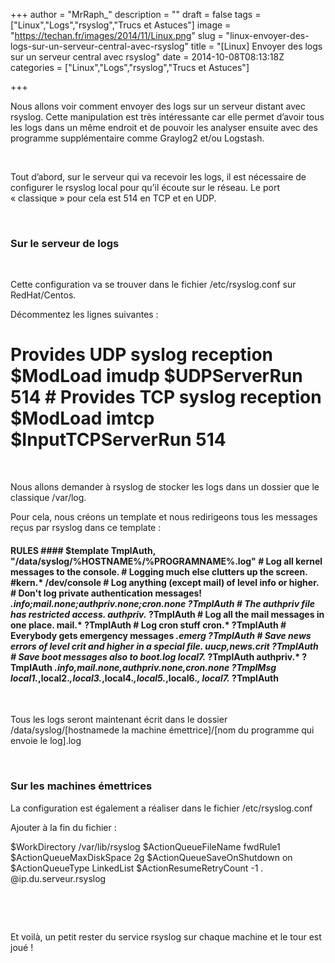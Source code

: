 +++
author = "MrRaph_"
description = ""
draft = false
tags = ["Linux","Logs","rsyslog","Trucs et Astuces"]
image = "https://techan.fr/images/2014/11/Linux.png"
slug = "linux-envoyer-des-logs-sur-un-serveur-central-avec-rsyslog"
title = "[Linux] Envoyer des logs sur un serveur central avec rsyslog"
date = 2014-10-08T08:13:18Z
categories = ["Linux","Logs","rsyslog","Trucs et Astuces"]

+++


Nous allons voir comment envoyer des logs sur un serveur distant avec rsyslog. Cette manipulation est très intéressante car elle permet d’avoir tous les logs dans un même endroit et de pouvoir les analyser ensuite avec des programme supplémentaire comme Graylog2 et/ou Logstash.  
  
  

Tout d’abord, sur le serveur qui va recevoir les logs, il est nécessaire de configurer le rsyslog local pour qu’il écoute sur le réseau. Le port « classique » pour cela est 514 en TCP et en UDP.

 

### Sur le serveur de logs

 

Cette configuration va se trouver dans le fichier /etc/rsyslog.conf sur RedHat/Centos.

Décommentez les lignes suivantes :

# Provides UDP syslog reception $ModLoad imudp $UDPServerRun 514 # Provides TCP syslog reception $ModLoad imtcp $InputTCPServerRun 514

 

Nous allons demander à rsyslog de stocker les logs dans un dossier que le classique /var/log.

Pour cela, nous créons un template et nous redirigeons tous les messages reçus par rsyslog dans ce template :

#### RULES #### $template TmplAuth, "/data/syslog/%HOSTNAME%/%PROGRAMNAME%.log" # Log all kernel messages to the console. # Logging much else clutters up the screen. #kern.* /dev/console # Log anything (except mail) of level info or higher. # Don't log private authentication messages! *.info;mail.none;authpriv.none;cron.none ?TmplAuth # The authpriv file has restricted access. authpriv.* ?TmplAuth # Log all the mail messages in one place. mail.* ?TmplAuth # Log cron stuff cron.* ?TmplAuth # Everybody gets emergency messages *.emerg ?TmplAuth # Save news errors of level crit and higher in a special file. uucp,news.crit ?TmplAuth # Save boot messages also to boot.log local7.* ?TmplAuth authpriv.* ?TmplAuth *.info,mail.none,authpriv.none,cron.none ?TmplMsg local1.*,local2.*,local3.*,local4.*,local5.*,local6.*, local7.* ?TmplAuth

 

Tous les logs seront maintenant écrit dans le dossier /data/syslog/[hostnamede la machine émettrice]/[nom du programme qui envoie le log].log

 

### Sur les machines émettrices

La configuration est également a réaliser dans le fichier /etc/rsyslog.conf

Ajouter à la fin du fichier :

$WorkDirectory /var/lib/rsyslog $ActionQueueFileName fwdRule1 $ActionQueueMaxDiskSpace 2g $ActionQueueSaveOnShutdown on $ActionQueueType LinkedList $ActionResumeRetryCount -1 *.* @ip.du.serveur.rsyslog

 

 

Et voilà, un petit rester du service rsyslog sur chaque machine et le tour est joué !

 


